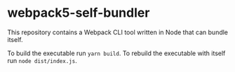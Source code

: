 # webpack5-self-bundler

This repository contains a Webpack CLI tool written in Node that can bundle itself. 

To build the executable run `yarn build`.
To rebuild the executable with itself run `node dist/index.js`.
